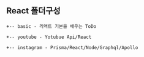## React 폴더구성

```
+-- basic - 리액트 기본을 배우는 ToDo

+-- youtube - Yotubue Api/React

+-- instagram - Prisma/React/Node/Graphql/Apollo
```
